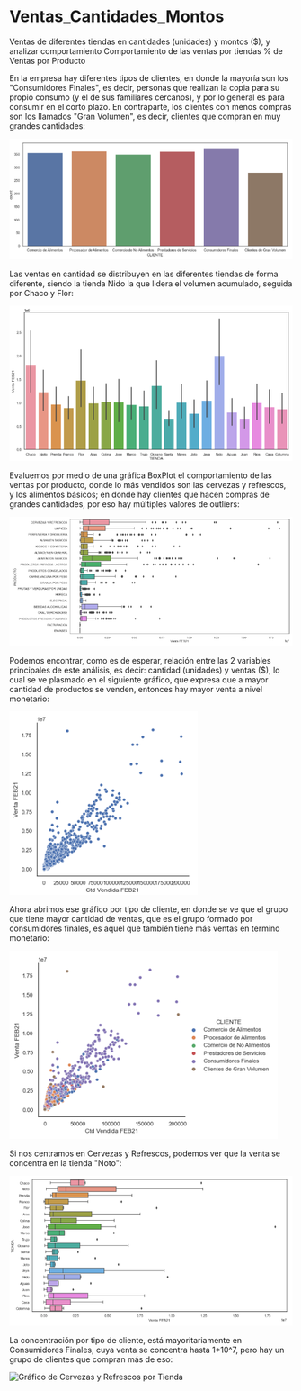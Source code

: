 # Ventas_Cantidades_Montos
Ventas de diferentes tiendas en cantidades (unidades) y montos ($), y analizar comportamiento
Comportamiento de las ventas por tiendas
% de Ventas por Producto

En la empresa hay diferentes tipos de clientes, en donde la mayoría son los "Consumidores Finales", es decir, personas que realizan la copia para su propio consumo (y el de sus familiares cercanos), y por lo general es para consumir en el corto plazo. En contraparte, los clientes con menos compras son los llamados "Gran Volumen", es decir, clientes que compran en muy grandes cantidades:

![Gráfico de Ventas por Tipo de Cliente](https://github.com/vittoriadelsignore/Ventas_Cantidades_Montos/blob/master/Cantidad%20por%20tipos%20de%20clientes.png)

Las ventas en cantidad se distribuyen en las diferentes tiendas de forma diferente, siendo la tienda Nido la que lidera el volumen acumulado, seguida por Chaco y Flor:

![Gráfico de Ventas por Tienda](https://github.com/vittoriadelsignore/Ventas_Cantidades_Montos/blob/master/Venta%20por%20Tienda.png)

Evaluemos por medio de una gráfica BoxPlot el comportamiento de las ventas por producto, donde lo más vendidos son las cervezas y refrescos, y los alimentos básicos; en donde hay clientes que hacen compras de grandes cantidades, por eso hay múltiples valores de outliers:

![Gráfico de Ventas por Producto](https://github.com/vittoriadelsignore/Ventas_Cantidades_Montos/blob/master/Boxplot%20Producto.png)

Podemos encontrar, como es de esperar, relación entre las 2 variables principales de este análisis, es decir: cantidad (unidades) y ventas ($), lo cual se ve plasmado en el siguiente gráfico, que expresa que a mayor cantidad de productos se venden, entonces hay mayor venta a nivel monetario:

![Gráfico de Relación Cantidad y Ventas](https://github.com/vittoriadelsignore/Ventas_Cantidades_Montos/blob/master/Cantidad%20vs%20Venta%20Feb21.png)

Ahora abrimos ese gráfico por tipo de cliente, en donde se ve que el grupo que tiene mayor cantidad de ventas, que es el grupo formado por consumidores finales, es aquel que también tiene más ventas en termino monetario:

![Gráfico de Relación Cantidad y Ventas por tipo de cliente](https://github.com/vittoriadelsignore/Ventas_Cantidades_Montos/blob/master/Cantidad%20vs%20Venta%20Feb21%20por%20tipo%20cliente.png)

Si nos centramos en Cervezas y Refrescos, podemos ver que la venta se concentra en la tienda "Noto":

![Gráfico de Cervezas y Refrescos por Tienda](https://github.com/vittoriadelsignore/Ventas_Cantidades_Montos/blob/master/Boxplot%20Cervezas%20y%20Refrescos.png)

La concentración por tipo de cliente, está mayoritariamente en Consumidores Finales, cuya venta se concentra hasta 1*10^7, pero hay un grupo de clientes que compran más de eso:

![Gráfico de Cervezas y Refrescos por Tienda](https://github.com/vittoriadelsignore/Ventas_Cantidades_Montos/blob/master/Concentraci%C3%B3n%20por%20tipo%20de%20cliente.png)

